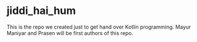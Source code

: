 # jiddi_hai_hum
This is the repo we created just to get hand over Kotlin programming.
Mayur Maniyar and Prasen will be first authors of this repo.
